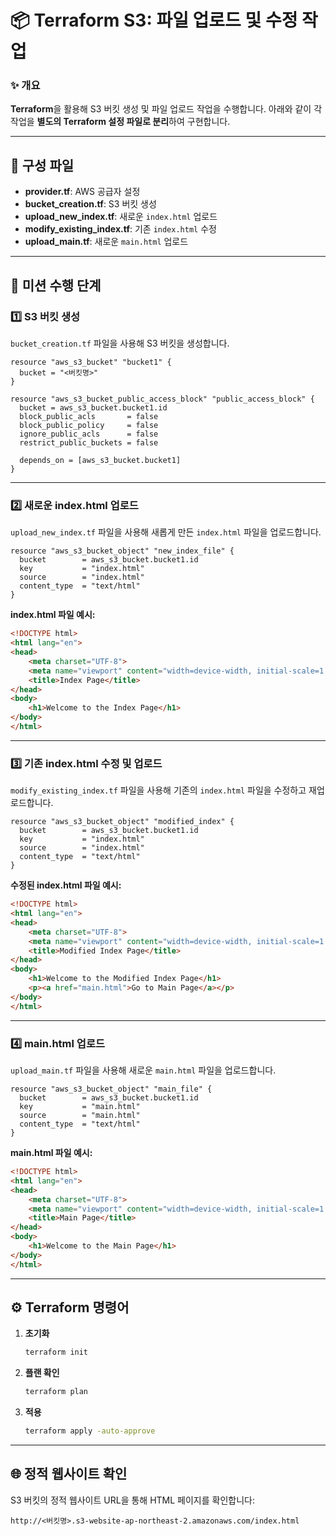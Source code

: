 
# 📦 **Terraform S3: 파일 업로드 및 수정 작업**

### ✨ **개요**
**Terraform**을 활용해 S3 버킷 생성 및 파일 업로드 작업을 수행합니다. 아래와 같이 각 작업을 **별도의 Terraform 설정 파일로 분리**하여 구현합니다.

---

## 📝 **구성 파일**
- **provider.tf**: AWS 공급자 설정
- **bucket_creation.tf**: S3 버킷 생성
- **upload_new_index.tf**: 새로운 `index.html` 업로드
- **modify_existing_index.tf**: 기존 `index.html` 수정
- **upload_main.tf**: 새로운 `main.html` 업로드

---

## 🚀 **미션 수행 단계**

### 1️⃣ **S3 버킷 생성**  
`bucket_creation.tf` 파일을 사용해 S3 버킷을 생성합니다.

```hcl
resource "aws_s3_bucket" "bucket1" {
  bucket = "<버킷명>"
}

resource "aws_s3_bucket_public_access_block" "public_access_block" {
  bucket = aws_s3_bucket.bucket1.id
  block_public_acls       = false
  block_public_policy     = false
  ignore_public_acls      = false
  restrict_public_buckets = false

  depends_on = [aws_s3_bucket.bucket1]
}
```

---

### 2️⃣ **새로운 index.html 업로드**  
`upload_new_index.tf` 파일을 사용해 새롭게 만든 `index.html` 파일을 업로드합니다.

```hcl
resource "aws_s3_bucket_object" "new_index_file" {
  bucket        = aws_s3_bucket.bucket1.id
  key           = "index.html"
  source        = "index.html"
  content_type  = "text/html"
}
```

**index.html 파일 예시:**

```html
<!DOCTYPE html>
<html lang="en">
<head>
    <meta charset="UTF-8">
    <meta name="viewport" content="width=device-width, initial-scale=1.0">
    <title>Index Page</title>
</head>
<body>
    <h1>Welcome to the Index Page</h1>
</body>
</html>
```

---

### 3️⃣ **기존 index.html 수정 및 업로드**  
`modify_existing_index.tf` 파일을 사용해 기존의 `index.html` 파일을 수정하고 재업로드합니다.

```hcl
resource "aws_s3_bucket_object" "modified_index" {
  bucket        = aws_s3_bucket.bucket1.id
  key           = "index.html"
  source        = "index.html"
  content_type  = "text/html"
}
```

**수정된 index.html 파일 예시:**

```html
<!DOCTYPE html>
<html lang="en">
<head>
    <meta charset="UTF-8">
    <meta name="viewport" content="width=device-width, initial-scale=1.0">
    <title>Modified Index Page</title>
</head>
<body>
    <h1>Welcome to the Modified Index Page</h1>
    <p><a href="main.html">Go to Main Page</a></p>
</body>
</html>
```

---

### 4️⃣ **main.html 업로드**  
`upload_main.tf` 파일을 사용해 새로운 `main.html` 파일을 업로드합니다.

```hcl
resource "aws_s3_bucket_object" "main_file" {
  bucket        = aws_s3_bucket.bucket1.id
  key           = "main.html"
  source        = "main.html"
  content_type  = "text/html"
}
```

**main.html 파일 예시:**

```html
<!DOCTYPE html>
<html lang="en">
<head>
    <meta charset="UTF-8">
    <meta name="viewport" content="width=device-width, initial-scale=1.0">
    <title>Main Page</title>
</head>
<body>
    <h1>Welcome to the Main Page</h1>
</body>
</html>
```

---

## ⚙️ **Terraform 명령어**

1. **초기화**  
   ```bash
   terraform init
   ```

2. **플랜 확인**  
   ```bash
   terraform plan
   ```

3. **적용**  
   ```bash
   terraform apply -auto-approve
   ```

---

## 🌐 **정적 웹사이트 확인**

S3 버킷의 정적 웹사이트 URL을 통해 HTML 페이지를 확인합니다:

```
http://<버킷명>.s3-website-ap-northeast-2.amazonaws.com/index.html
```
